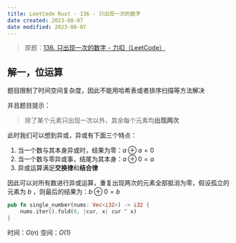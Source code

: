```yaml
---
title: LeetCode Rust - 136 - 只出现一次的数字
date created: 2023-08-07
date modified: 2023-08-07
---
```


> 原题：[136. 只出现一次的数字 - 力扣（LeetCode）](https://leetcode.cn/problems/single-number/)

## 解一，位运算

题目限制了时间空间复杂度，因此不能用哈希表或者排序扫描等方法解决

并且题目提示：

> 除了某个元素只出现一次以外，其余每个元素均**出现两次**

此时我们可以想到异或，异或有下面三个特点：

1. 当一个数与其本身异或时，结果为零：$a\oplus a = 0$
2. 当一个数与零异或事，结尾为其本身：$a\oplus 0 = a$
3. 异或运算满足**交换律**和**结合律**

因此可以对所有数进行异或运算，重复出现两次的元素全部抵消为零，假设孤立的元素为 $b$ ，则最后的结果为：$b\oplus 0 = b$

```rust
pub fn single_number(nums: Vec<i32>) -> i32 {
	nums.iter().fold(0, |cur, x| cur ^ x)
}
```

时间：$O(n)$
空间：$O(1)$